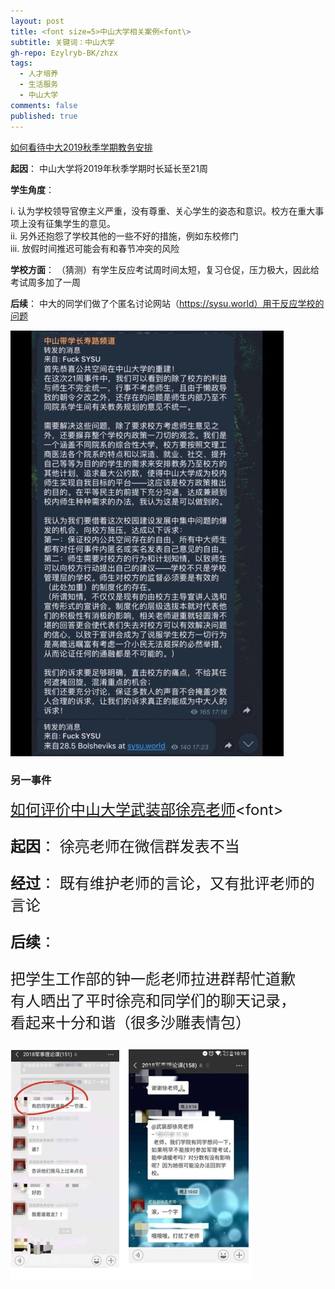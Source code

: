 ```yaml
---
layout: post
title: <font size=5>中山大学相关案例<font\>
subtitle: 关键词：中山大学
gh-repo: Ezylryb-BK/zhzx
tags:
  - 人才培养
  - 生活服务
  - 中山大学
comments: false
published: true
---
```


[如何看待中大2019秋季学期教务安排](https://www.zhihu.com/question/318620471/answer/640263071)

**起因**：
中山大学将2019年秋季学期时长延长至21周

**学生角度**：

i.	认为学校领导官僚主义严重，没有尊重、关心学生的姿态和意识。校方在重大事项上没有征集学生的意见。
<br>ii.	另外还抱怨了学校其他的一些不好的措施，例如东校修门
<br>iii.	放假时间推迟可能会有和春节冲突的风险

**学校方面**：
（猜测）有学生反应考试周时间太短，复习仓促，压力极大，因此给考试周多加了一周

**后续**：
中大的同学们做了个匿名讨论网站（https://sysu.world）用于反应学校的问题

![1](/img/zs.jpg)

### 另一事件

<font size=5>[如何评价中山大学武装部徐亮老师](https://www.zhihu.com/question/305854486/answer/552798123)<font\>

**起因**：
徐亮老师在微信群发表不当

**经过**：
既有维护老师的言论，又有批评老师的言论

**后续**：

把学生工作部的钟一彪老师拉进群帮忙道歉
<br>有人晒出了平时徐亮和同学们的聊天记录，
<br>看起来十分和谐（很多沙雕表情包）

![2](/img/zs2.png)
